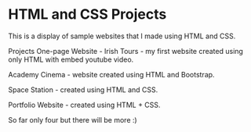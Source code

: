 # HTML and CSS Projects
 This is a display of sample websites that I made using HTML and CSS.

Projects
One-page Website - Irish Tours - my first website created using only HTML with embed youtube video.

Academy Cinema - website created using HTML and Bootstrap.

Space Station - created using HTML and CSS.

Portfolio Website - created using HTML + CSS.

So far only four but there will be more :)



